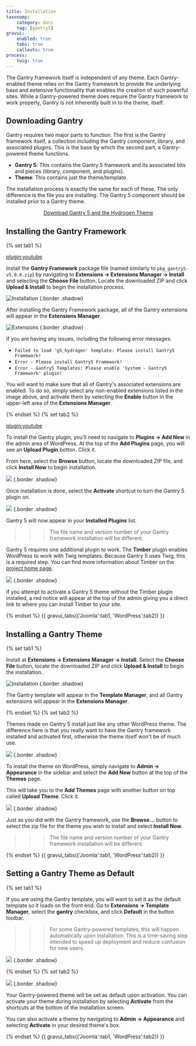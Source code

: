 ```yaml
---
title: Installation
taxonomy:
    category: docs
    tag: [gantry5]
gravui:
    enabled: true
    tabs: true
    callouts: true
process:
    twig: true
---
```


The Gantry framework itself is independent of any theme. Each Gantry-enabled theme relies on the Gantry framework to provide the underlying base and extensive functionality that enables the creation of such powerful sites. While a Gantry-powered theme does require the Gantry framework to work properly, Gantry is not inherently built in to the theme, itself.

## Downloading Gantry

Gantry requires two major parts to function. The first is the Gantry framework itself, a collection including the Gantry component, library, and associated plugins. This is the base by which the second part, a Gantry-powered theme functions. 

* **Gantry 5**: This contains the Gantry 5 framework and its associated bits and pieces (library, component, and plugins).
* **Theme**: This contains just the theme/template.

The installation process is exactly the same for each of these. The only difference is the file you are installing. The Gantry 5 component should be installed prior to a Gantry theme.

<div align="center"><a href="http://gantry.org/downloads" class="button"><i class="fa fa-fw fa-download"></i> Download Gantry 5 and the Hydrogen Theme</a></div>

## Installing the Gantry Framework

{% set tab1 %}

[plugin:youtube](https://www.youtube.com/watch?v=zCH10qrxPSc)

Install the **Gantry Framework** package file (named similarly to `pkg_gantry5-v5.0.0.zip`) by navigating to **Extensions → Extensions Manager → Install** and selecting the **Choose File** button. Locate the downloaded ZIP and click **Upload & Install** to begin the installation process.

![Installation](install-template_joomla.jpeg) {.border .shadow}

After installing the Gantry Framework package, all of the Gantry extensions will appear in the **Extensions Manager**.

![Extensions](gantry_extensions.png) {.border .shadow}

If you are having any issues, including the following error messages:

* `Failed to load 'g5_hydrogen' template: Please install Gantry5 Framework!` 
* `Error - Please install Gantry5 Framework!`
* `Error - Gantry5 Templates: Please enable 'System - Gantry5 Framework' plugin!`

You will want to make sure that all of Gantry's associated extensions are enabled. To do so, simply select any non-enabled extensions listed in the image above, and activate them by selecting the **Enable** button in the upper-left area of the **Extensions Manager**.

{% endset %}
{% set tab2 %}

[plugin:youtube](https://www.youtube.com/watch?v=5o5GjHVX7AQ)

To install the Gantry plugin, you'll need to navigate to **Plugins → Add New** in the admin area of WordPress. At the top of the **Add Plugins** page, you will see an **Upload Plugin** botton. Click it.

From here, select the **Browse** button, locate the downloaded ZIP file, and click **Install Now** to begin installation.

![](install_wp_2.png) {.border .shadow}

Once installation is done, select the **Activate** shortcut to turn the Gantry 5 plugin on.

![](install_wp_1.png) {.border .shadow} 

Gantry 5 will now appear in your **Installed Plugins** list.

>>> The file name and version number of your Gantry framework installation will be different.

Gantry 5 requires one additional plugin to work. The **Timber** plugin enables WordPress to work with Twig templates. Because Gantry 5 uses Twig, this is a required step. You can find more information about Timber on the [project home page](http://upstatement.com/timber/).

![](install_wp_6.png) {.border .shadow}

If you attempt to activate a Gantry 5 theme without the Timber plugin installed, a red notice will appear at the top of the admin giving you a direct link to where you can install Timber to your site.

{% endset %}
{{ gravui_tabs({'Joomla':tab1, 'WordPress':tab2}) }}

## Installing a Gantry Theme

{% set tab1 %}

Install at **Extensions → Extensions Manager → Install**. Select the **Choose File** button, locate the downloaded ZIP and click **Upload & Install** to begin the installation.

![Installation](install-template_joomla.jpeg) {.border .shadow}

The Gantry template will appear in the **Template Manager**, and all Gantry extensions will appear in the **Extensions Manager**.

{% endset %}
{% set tab2 %}

Themes made on Gantry 5 install just like any other WordPress theme. The difference here is that you really want to have the Gantry framework installed and activated first, otherwise the theme itself won't be of much use.

![](install_wp_3.png) {.border .shadow}

To install the theme on WordPress, simply navigate to **Admin → Appearance** in the sidebar and select the **Add New** button at the top of the **Themes** page.

This will take you to the **Add Themes** page with another button on top called **Upload Theme**. Click it.

![](install_wp_4.png) {.border .shadow}

Just as you did with the Gantry framework, use the **Browse...** button to select the zip file for the theme you wish to install and select **Install Now**.



>>> The file name and version number of your Gantry framework installation will be different.

{% endset %}
{{ gravui_tabs({'Joomla':tab1, 'WordPress':tab2}) }}

## Setting a Gantry Theme as Default

{% set tab1 %}

If you are using the Gantry template, you will want to set it as the default template so it loads on the front end. Go to **Extensions → Template Manager**, select the **gantry** checkbox, and click **Default** in the button toolbar.

>>> For some Gantry-powered templates, this will happen automatically upon installation. This is a time-saving step intended to speed up deployment and reduce confusion for new users.

![](gantry_default.png) {.border .shadow}

{% endset %}
{% set tab2 %}

![](install_wp_5.png) {.border .shadow} 

Your Gantry-powered theme will be set as default upon activation. You can activate your theme during installation by selecting **Activate** from the shortcuts at the bottom of the installation screen.

You can also activate a theme by navigating to **Admin → Appearance** and selecting **Activate** in your desired theme's box.

{% endset %}
{{ gravui_tabs({'Joomla':tab1, 'WordPress':tab2}) }}
